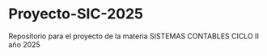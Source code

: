 # Proyecto-SIC-2025
Repositorio para el proyecto de la materia SISTEMAS CONTABLES CICLO II año 2025
